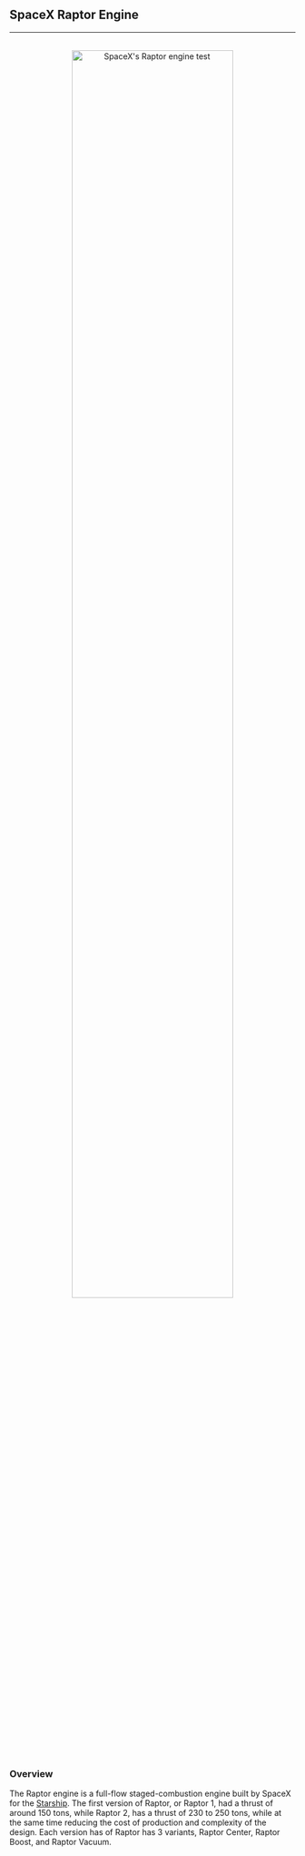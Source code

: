 <header align="center">
	<h2 align="left">SpaceX Raptor Engine</h2>
	<hr/>
	<br/>
	<img src="https://live.staticflickr.com/5835/29916104756_2a0ecc2d98_b.jpg" alt="SpaceX's Raptor engine test" title="SpaceX's Raptor engine test"></a>
	<style>
		header img {
			width: 75%;
		}
	</style>
</header>

<br/>

### Overview

The Raptor engine is a full-flow staged-combustion engine built by SpaceX for the <a href="/wiki/starship">Starship</a>. The first version of Raptor, or Raptor 1, had a thrust of around 150 tons, while Raptor 2, has a thrust of 230 to 250 tons, while at the same time reducing the cost of production and complexity of the design. Each version has of Raptor has 3 variants, Raptor Center, Raptor Boost, and Raptor Vacuum.

<br/>
